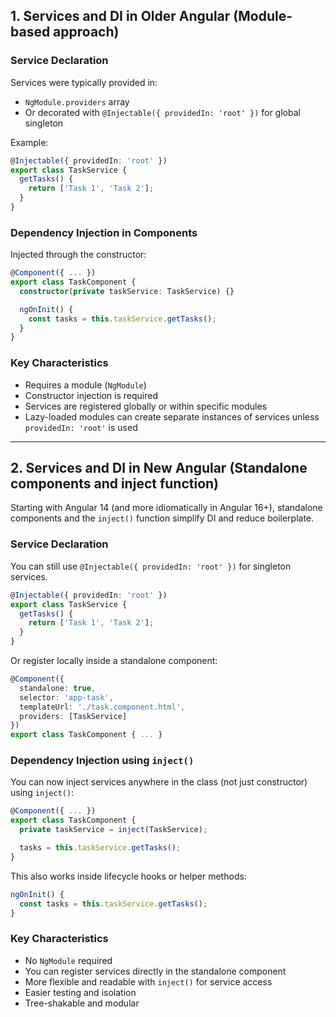 ## 1. Services and DI in Older Angular (Module-based approach)

### Service Declaration

Services were typically provided in:

- `NgModule.providers` array
- Or decorated with `@Injectable({ providedIn: 'root' })` for global singleton

Example:

```ts
@Injectable({ providedIn: 'root' })
export class TaskService {
  getTasks() {
    return ['Task 1', 'Task 2'];
  }
}
```

### Dependency Injection in Components

Injected through the constructor:

```ts
@Component({ ... })
export class TaskComponent {
  constructor(private taskService: TaskService) {}

  ngOnInit() {
    const tasks = this.taskService.getTasks();
  }
}
```

### Key Characteristics

- Requires a module (`NgModule`)
- Constructor injection is required
- Services are registered globally or within specific modules
- Lazy-loaded modules can create separate instances of services unless `providedIn: 'root'` is used

---

## 2. Services and DI in New Angular (Standalone components and inject function)

Starting with Angular 14 (and more idiomatically in Angular 16+), standalone components and the `inject()` function simplify DI and reduce boilerplate.

### Service Declaration

You can still use `@Injectable({ providedIn: 'root' })` for singleton services.

```ts
@Injectable({ providedIn: 'root' })
export class TaskService {
  getTasks() {
    return ['Task 1', 'Task 2'];
  }
}
```

Or register locally inside a standalone component:

```ts
@Component({
  standalone: true,
  selector: 'app-task',
  templateUrl: './task.component.html',
  providers: [TaskService]
})
export class TaskComponent { ... }
```

### Dependency Injection using `inject()`

You can now inject services anywhere in the class (not just constructor) using `inject()`:

```ts
@Component({ ... })
export class TaskComponent {
  private taskService = inject(TaskService);

  tasks = this.taskService.getTasks();
}
```

This also works inside lifecycle hooks or helper methods:

```ts
ngOnInit() {
  const tasks = this.taskService.getTasks();
}
```

### Key Characteristics

- No `NgModule` required
- You can register services directly in the standalone component
- More flexible and readable with `inject()` for service access
- Easier testing and isolation
- Tree-shakable and modular

